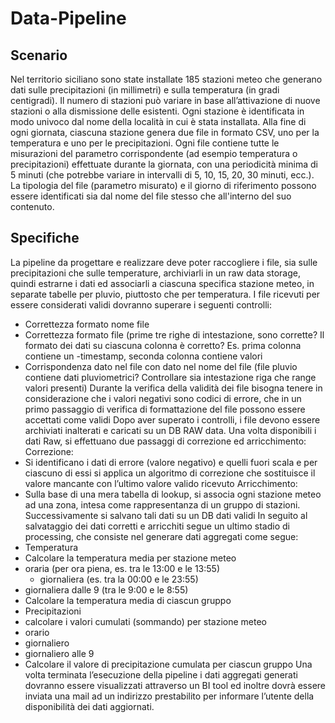 # Data-Pipeline
## Scenario
Nel territorio siciliano sono state installate 185 stazioni meteo che generano dati sulle precipitazioni (in millimetri) e sulla temperatura (in gradi centigradi). Il numero di stazioni può variare in base all’attivazione di nuove stazioni o alla dismissione delle esistenti. Ogni stazione è identificata in modo univoco dal nome della località in cui è stata installata. Alla fine di ogni giornata, ciascuna stazione genera due file in formato CSV, uno per la temperatura e uno per le precipitazioni. Ogni file contiene tutte le misurazioni del parametro corrispondente (ad esempio temperatura o precipitazioni) effettuate durante la giornata, con una periodicità minima di 5 minuti (che potrebbe variare in intervalli di 5, 10, 15, 20, 30 minuti, ecc.). La tipologia del file (parametro misurato) e il giorno di riferimento possono essere identificati sia dal nome del file stesso che all'interno del suo contenuto.
## Specifiche
La pipeline da progettare e realizzare deve poter raccogliere i file, sia sulle precipitazioni che sulle temperature, archiviarli in un raw data storage, quindi estrarne i dati ed associarli a ciascuna specifica stazione meteo, in separate tabelle per pluvio, piuttosto che per temperatura.
I file ricevuti per essere considerati validi dovranno superare i seguenti controlli:
- Correttezza formato nome file
-	Correttezza formato file (prime tre righe di intestazione, sono corrette? Il formato dei dati su ciascuna colonna è corretto? Es. prima colonna contiene un -timestamp, seconda colonna contiene valori
- Corrispondenza dato nel file con dato nel nome del file (file pluvio contiene dati pluviometrici? Controllare sia intestazione riga che range valori presenti)
Durante la verifica della validità dei file bisogna tenere in considerazione che i valori negativi sono codici di errore, che in un primo passaggio di verifica di formattazione del file possono essere accettati come validi
Dopo aver superato i controlli, i file devono essere archiviati inalterati e caricati su un DB RAW data. Una volta disponibili i dati Raw, si effettuano due passaggi di correzione ed arricchimento:
Correzione:
- Si identificano i dati di errore (valore negativo) e quelli fuori scala e per ciascuno di essi si applica un algoritmo di correzione che sostituisce il valore mancante con l’ultimo valore valido ricevuto
Arricchimento:
- Sulla base di una mera tabella di lookup, si associa ogni stazione meteo ad una zona, intesa come rappresentanza di un gruppo di stazioni.
Successivamente si salvano tali dati su un DB dati validi
In seguito al salvataggio dei dati corretti e arricchiti segue un ultimo stadio di processing, che consiste nel generare dati aggregati come segue:
 
-	Temperatura
  -	Calcolare la temperatura media per stazione meteo
  - oraria (per ora piena, es. tra le 13:00 e le 13:55)
	- giornaliera (es. tra la 00:00 e le 23:55)
  -	giornaliera dalle 9 (tra le 9:00 e le 8:55)
  - Calcolare la temperatura media di ciascun gruppo
-	Precipitazioni
  -	calcolare i valori cumulati (sommando) per stazione meteo
  -	orario
  -	giornaliero
  -	giornaliero alle 9
  -	Calcolare il valore di precipitazione cumulata per ciascun gruppo
Una volta terminata l’esecuzione della pipeline i dati aggregati generati dovranno essere visualizzati attraverso un BI tool ed inoltre dovrà essere inviata una mail ad un indirizzo prestabilito per informare l’utente della disponibilità dei dati aggiornati.


